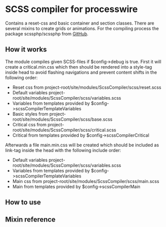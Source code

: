 # SCSS compiler for processwire

Contains a reset-css and basic container and section classes. There are several mixins to create grids or animations. For the compiling process the package scssphp/scssphp from [GitHub](https://github.com/scssphp/scssphp/).

## How it works

The module compiles given SCSS-files if $config->debug is true. First it will create a critical.min.css which then should be rendered into a style-tag inside head to avoid flashing navigations and prevent content shifts in the following order:

- Reset css from project-root/site/modules/ScssCompiler/scss/reset.scss
- Default variables project-root/site/modules/ScssCompiler/scss/variables.scss
- Variables from templates provided by $config->scssCompilerTemplateVariables
- Basic styles from project-root/site/modules/ScssCompiler/scss/base.scss
- Critical css from project-root/site/modules/ScssCompiler/scss/critical.scss
- Critical from templates provided by $config->scssCompilerCritical

Afterwards a file main.min.css will be created which should be included as link-tag inside the head with the following include order:

- Default variables project-root/site/modules/ScssCompiler/scss/variables.scss
- Variables from templates provided by $config->scssCompilerTemplateVariables
- Main css from project-root/site/modules/ScssCompiler/scss/main.scss
- Main from templates provided by $config->scssCompilerMain


## How to use


## Mixin reference